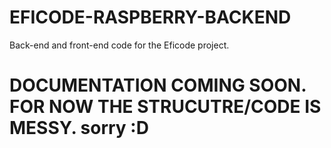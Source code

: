 # EFICODE-RASPBERRY-BACKEND
Back-end and front-end code for the Eficode project.

# DOCUMENTATION COMING SOON. FOR NOW THE STRUCUTRE/CODE IS MESSY. sorry :D
